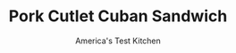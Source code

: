 ---
layout: ../../layouts/MarkdownPostLayout.astro
title: Pork Cutlet Cuban Sandwich
author: America's Test Kitchen
pubDate: 2023-03-15
description: "For a twist on the classic Cuban sandwich, we start by browning a pork cutlet. Then we top it with ham, melted Swiss cheese, pickles, and a tangy orange-mustard sauce."
image_url: https://res.cloudinary.com/hksqkdlah/image/upload/ar_1:1,c_fill,dpr_2.0,f_auto,fl_lossy.progressive.strip_profile,g_faces:auto,q_auto:low,w_344/26538_sfs-pork-cutlet-cubano-024
tags: ["Main Courses","Pork","Weeknight","Sandwiches"]
calories: 2105
protein: 33
carbohydrates: 38
fats: 
fiber: 2
ingredients: ["4 (3-ounce), boneless pork cutlets, 1/4 inch thick, trimmed",", Salt and pepper","1 tablespoon, vegetable oil","3/4 cup, orange juice","1/2 cup, dill pickle chips, patted dry and chopped","2 tablespoons, yellow mustard","4 kaiser, rolls, split","4 thin slices, deli Black Forest ham","8 thin slices, deli Swiss cheese, folded in half","1 cup, fresh cilantro leaves"]
serves: 4
time: "30 minutes"
instructions: ["Adjust oven rack to upper-middle position and heat oven to 450 degrees. Line rimmed baking sheet with parchment paper. Pat cutlets dry with paper towels and season with salt and pepper. Heat oil in 12-inch skillet over medium-high heat until just smoking. Cook cutlets until golden brown on both sides and cooked through, about 2 minutes per side. Transfer to plate and tent with foil.","Add orange juice to now-empty skillet, bring to simmer over mediumhigh heat, and cook until syrupy, about 5 minutes. Off heat, whisk in pickles and mustard. Season with salt and pepper to taste.","Place roll bottoms and tops, cut side up, on prepared sheet. Lay 1 slice ham and 1 slice cheese on each roll bottom. Lay 1 slice cheese on each roll top. Bake until cheese is melted, 3 to 4 minutes. Place 1 cutlet on each roll bottom and divide mustard mixture among sandwiches. Top with cilantro leaves, cover with roll tops, and press to secure. Serve."]
nutrition: ["584 mg Potassium","427 mg Phosphorus","321 mg Calcium","3 mg Iron","59 mg Magnesium","777 mg Sodium","3 mg Zinc","26 g Fat","7 mg Niacin (B3)","10 g Monounsaturated","3 g Polyunsaturated","1 mg Thiamin (B1)","25 mg Vitamin C","87 mg Cholesterol","9 g Saturated","2 g Fiber","45 µg Folic acid","30 µg Folate (food)","5 g Sugars","18 µg Vitamin K","164 g Water","38 g Carbs","108 µg Folate equivalent (total)","33 g Protein","1 mg Vitamin E","1 µg Vitamin B12","83 µg Vitamin A","526 kcal Energy","2105 calories"]
notes: ""
---